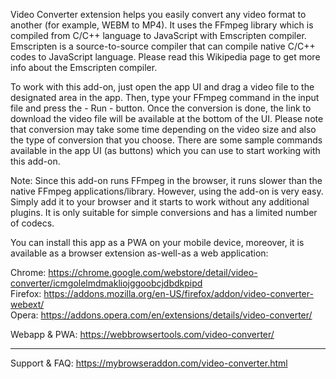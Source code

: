 Video Converter extension helps you easily convert any video format to another (for example, WEBM to MP4). It uses the FFmpeg library which is compiled from C/C++ language to JavaScript with Emscripten compiler. Emscripten is a source-to-source compiler that can compile native C/C++ codes to JavaScript language. Please read this Wikipedia page to get more info about the Emscripten compiler.

To work with this add-on, just open the app UI and drag a video file to the designated area in the app. Then, type your FFmpeg command in the input file and press the - Run - button. Once the conversion is done, the link to download the video file will be available at the bottom of the UI. Please note that conversion may take some time depending on the video size and also the type of conversion that you choose. There are some sample commands available in the app UI (as buttons) which you can use to start working with this add-on.

Note: Since this add-on runs FFmpeg in the browser, it runs slower than the native FFmpeg applications/library. However, using the add-on is very easy. Simply add it to your browser and it starts to work without any additional plugins. It is only suitable for simple conversions and has a limited number of codecs.

You can install this app as a PWA on your mobile device, moreover, it is available as a browser extension as-well-as a web application:

Chrome: https://chrome.google.com/webstore/detail/video-converter/icmgolelmdmakliojggoobcjdbdkpipd  
Firefox: https://addons.mozilla.org/en-US/firefox/addon/video-converter-webext/  
Opera: https://addons.opera.com/en/extensions/details/video-converter/   

Webapp & PWA: https://webbrowsertools.com/video-converter/  

----------------------------------------------

Support & FAQ: https://mybrowseraddon.com/video-converter.html
